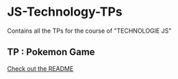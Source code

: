 # JS-Technology-TPs
Contains all the TPs for the course of "TECHNOLOGIE JS"

## TP : Pokemon Game
[Check out the README](PokemonGame/README.md)
